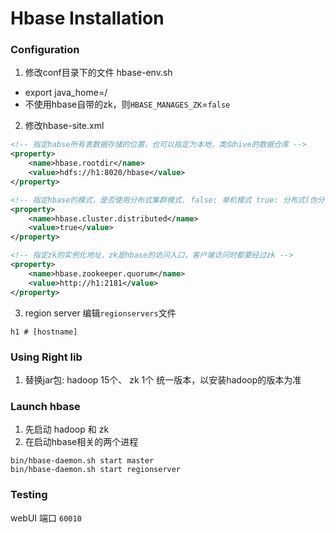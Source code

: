 
# Hbase Installation

### Configuration
1. 修改conf目录下的文件 hbase-env.sh 
+ export java_home=/
+ 不使用hbase自带的zk，则`HBASE_MANAGES_ZK`=`false`

2. 修改hbase-site.xml
``` xml
<!-- 指定habse所有表数据存储的位置，也可以指定为本地，类似hive的数据仓库 -->
<property>
	<name>hbase.rootdir</name>
	<value>hdfs://h1:8020/hbase</value>
</property>

<!-- 指定hbase的模式，是否使用分布式集群模式. false: 单机模式 true: 分布式(伪分布式或者完全分布式都是分布式) -->
<property>
	<name>hbase.cluster.distributed</name>
	<value>true</value>
</property>

<!-- 指定zk的实例化地址，zk是hbase的访问入口，客户端访问时都要经过zk -->
<property>
	<name>hbase.zookeeper.quorum</name>
	<value>http://h1:2181</value>
</property>

```

3. region server
编辑`regionservers`文件
```
h1 # [hostname]
```

### Using Right lib 
1. 替换jar包:  hadoop 15个、 zk 1个
统一版本，以安装hadoop的版本为准


### Launch hbase
1. 先启动 hadoop 和 zk
2. 在启动hbase相关的两个进程
```shell
bin/hbase-daemon.sh start master 
bin/hbase-daemon.sh start regionserver 

```


### Testing
webUI 端口 `60010`

